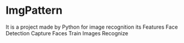 # ImgPattern
It is a project made by Python for image recognition
its Features
Face Detection
Capture Faces
Train Images
Recognize
